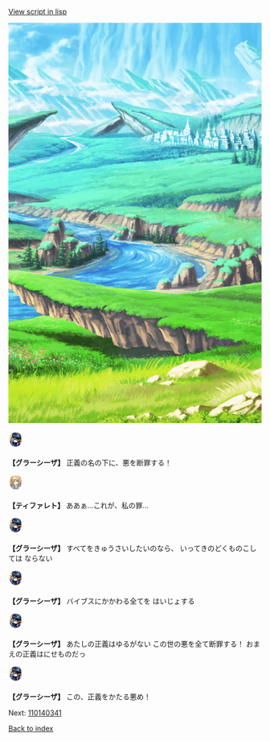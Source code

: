 [View script in lisp](../scripts/110140333.txt)

![plain.png](../images/backgrounds/plain.png)

<img src="../images/units/3302619.png" alt="3302619.png" height="34"/>

**【グラーシーザ】**
正義の名の下に、悪を断罪する！

<img src="../images/units/3503211.png" alt="3503211.png" height="34"/>

**【ティファレト】**
ああぁ…これが、私の罪…

<img src="../images/units/3302619.png" alt="3302619.png" height="34"/>

**【グラーシーザ】**
すべてをきゅうさいしたいのなら、
いってきのどくものこしては
ならない

<img src="../images/units/3302619.png" alt="3302619.png" height="34"/>

**【グラーシーザ】**
バイブスにかかわる全てを
はいじょする

<img src="../images/units/3302619.png" alt="3302619.png" height="34"/>

**【グラーシーザ】**
あたしの正義はゆるがない
この世の悪を全て断罪する！
おまえの正義はにせものだっ

<img src="../images/units/3302619.png" alt="3302619.png" height="34"/>

**【グラーシーザ】**
この、正義をかたる悪め！


Next: [110140341](110140341.md)

[Back to index](index.md)
